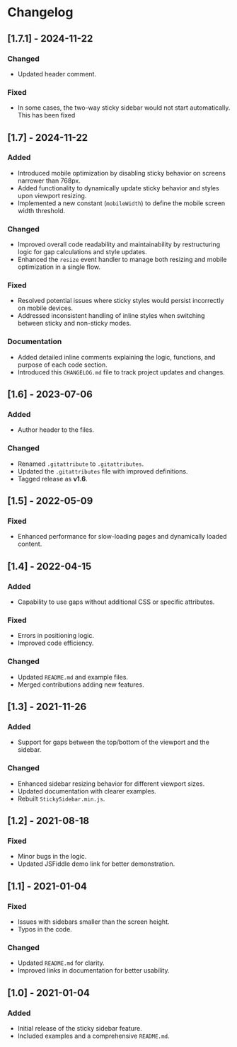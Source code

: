 # Changelog

## [1.7.1] - 2024-11-22
### Changed
- Updated header comment.

### Fixed
- In some cases, the two-way sticky sidebar would not start automatically. This has been fixed

## [1.7] - 2024-11-22
### Added
- Introduced mobile optimization by disabling sticky behavior on screens narrower than 768px.
- Added functionality to dynamically update sticky behavior and styles upon viewport resizing.
- Implemented a new constant (`mobileWidth`) to define the mobile screen width threshold.

### Changed
- Improved overall code readability and maintainability by restructuring logic for gap calculations and style updates.
- Enhanced the `resize` event handler to manage both resizing and mobile optimization in a single flow.

### Fixed
- Resolved potential issues where sticky styles would persist incorrectly on mobile devices.
- Addressed inconsistent handling of inline styles when switching between sticky and non-sticky modes.

### Documentation
- Added detailed inline comments explaining the logic, functions, and purpose of each code section.
- Introduced this `CHANGELOG.md` file to track project updates and changes.

## [1.6] - 2023-07-06
### Added
- Author header to the files.

### Changed
- Renamed `.gitattribute` to `.gitattributes`.
- Updated the `.gitattributes` file with improved definitions.
- Tagged release as **v1.6**.

## [1.5] - 2022-05-09
### Fixed
- Enhanced performance for slow-loading pages and dynamically loaded content.

## [1.4] - 2022-04-15
### Added
- Capability to use gaps without additional CSS or specific attributes.

### Fixed
- Errors in positioning logic.
- Improved code efficiency.

### Changed
- Updated `README.md` and example files.
- Merged contributions adding new features.

## [1.3] - 2021-11-26
### Added
- Support for gaps between the top/bottom of the viewport and the sidebar.

### Changed
- Enhanced sidebar resizing behavior for different viewport sizes.
- Updated documentation with clearer examples.
- Rebuilt `StickySidebar.min.js`.

## [1.2] - 2021-08-18
### Fixed
- Minor bugs in the logic.
- Updated JSFiddle demo link for better demonstration.

## [1.1] - 2021-01-04
### Fixed
- Issues with sidebars smaller than the screen height.
- Typos in the code.

### Changed
- Updated `README.md` for clarity.
- Improved links in documentation for better usability.

## [1.0] - 2021-01-04
### Added
- Initial release of the sticky sidebar feature.
- Included examples and a comprehensive `README.md`.